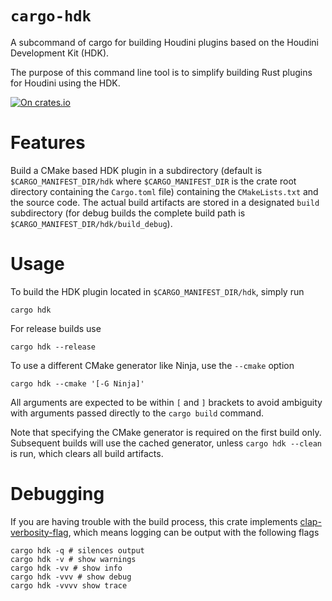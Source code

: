 # `cargo-hdk`

A subcommand of cargo for building Houdini plugins based on the Houdini Development Kit (HDK).

The purpose of this command line tool is to simplify building Rust plugins for Houdini using the
HDK.

[![On crates.io](https://img.shields.io/crates/v/cargo-hdk.svg)](https://crates.io/crates/cargo-hdk)

# Features

Build a CMake based HDK plugin in a subdirectory (default is `$CARGO_MANIFEST_DIR/hdk` where
`$CARGO_MANIFEST_DIR` is the crate root directory containing the `Cargo.toml` file) containing the
`CMakeLists.txt` and the source code. The actual build artifacts are stored in a designated `build`
subdirectory (for debug builds the complete build path is `$CARGO_MANIFEST_DIR/hdk/build_debug`).

# Usage

To build the HDK plugin located in `$CARGO_MANIFEST_DIR/hdk`, simply run

```
cargo hdk
```

For release builds use

```
cargo hdk --release
```

To use a different CMake generator like Ninja, use the `--cmake` option

```
cargo hdk --cmake '[-G Ninja]'
```

All arguments are expected to be within `[` and `]` brackets to avoid ambiguity with arguments
passed directly to the `cargo build` command.

Note that specifying the CMake generator is required on the first build only. Subsequent builds will
use the cached generator, unless `cargo hdk --clean` is run, which clears all build artifacts.

# Debugging

If you are having trouble with the build process, this crate implements [clap-verbosity-flag](https://crates.io/crates/clap-verbosity-flag), which means logging can be output with the following flags

```
cargo hdk -q # silences output
cargo hdk -v # show warnings
cargo hdk -vv # show info
cargo hdk -vvv # show debug
cargo hdk -vvvv show trace
```
